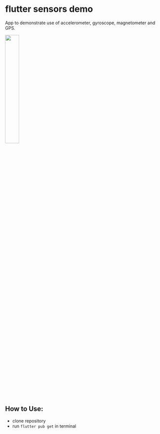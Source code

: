 # flutter sensors demo
App to demonstrate use of accelerometer, gyroscope, magnetometer and GPS.

<img src="https://github.com/Feeelix92/flutter_sensors_demo/blob/flutter_intro/preview.png" width=30% height=30%>

## How to Use:
- clone repository
- run `flutter pub get` in terminal
